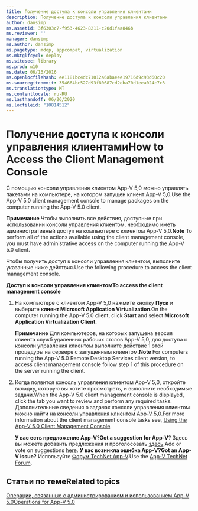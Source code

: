 ```yaml
---
title: Получение доступа к консоли управления клиентами
description: Получение доступа к консоли управления клиентами
author: dansimp
ms.assetid: 3f6303c7-f953-4623-8211-c20d1faa846b
ms.reviewer: ''
manager: dansimp
ms.author: dansimp
ms.pagetype: mdop, appcompat, virtualization
ms.mktglfcycl: deploy
ms.sitesec: library
ms.prod: w10
ms.date: 06/16/2016
ms.openlocfilehash: ee1181bc4dc71012a6abaeee19716d9c93d60c20
ms.sourcegitcommit: 354664bc527d93f80687cd2eba70d1eea024c7c3
ms.translationtype: MT
ms.contentlocale: ru-RU
ms.lasthandoff: 06/26/2020
ms.locfileid: "10814512"
---
```

# <span data-ttu-id="133f2-103">Получение доступа к консоли управления клиентами</span><span class="sxs-lookup"><span data-stu-id="133f2-103">How to Access the Client Management Console</span></span>


<span data-ttu-id="133f2-104">С помощью консоли управления клиентом App-V 5,0 можно управлять пакетами на компьютере, на котором запущен клиент App-V 5,0.</span><span class="sxs-lookup"><span data-stu-id="133f2-104">Use the App-V 5.0 client management console to manage packages on the computer running the App-V 5.0 client.</span></span>

<span data-ttu-id="133f2-105">**Примечание**  Чтобы выполнить все действия, доступные при использовании консоли управления клиентом, необходимо иметь административный доступ на компьютере с клиентом App-V 5,0.</span><span class="sxs-lookup"><span data-stu-id="133f2-105">**Note** To perform all of the actions available using the client management console, you must have administrative access on the computer running the App-V 5.0 client.</span></span>

 

<span data-ttu-id="133f2-106">Чтобы получить доступ к консоли управления клиентом, выполните указанные ниже действия.</span><span class="sxs-lookup"><span data-stu-id="133f2-106">Use the following procedure to access the client management console.</span></span>

**<span data-ttu-id="133f2-107">Доступ к консоли управления клиентом</span><span class="sxs-lookup"><span data-stu-id="133f2-107">To access the client management console</span></span>**

1.  <span data-ttu-id="133f2-108">На компьютере с клиентом App-V 5,0 нажмите кнопку **Пуск** и выберите **клиент Microsoft Application Virtualization**.</span><span class="sxs-lookup"><span data-stu-id="133f2-108">On the computer running the App-V 5.0 client, click **Start** and select **Microsoft Application Virtualization Client**.</span></span>

    <span data-ttu-id="133f2-109">**Примечание**  Для компьютеров, на которых запущена версия клиента служб удаленных рабочих столов App-V 5,0, для доступа к консоли управления клиентом выполните действие 1 этой процедуры на сервере с запущенным клиентом.</span><span class="sxs-lookup"><span data-stu-id="133f2-109">**Note** For computers running the App-V 5.0 Remote Desktop Services client version, to access client management console follow step 1 of this procedure on the server running the client.</span></span>

     

2.  <span data-ttu-id="133f2-110">Когда появится консоль управления клиентом App-V 5,0, откройте вкладку, которую вы хотите просмотреть, и выполните необходимые задачи.</span><span class="sxs-lookup"><span data-stu-id="133f2-110">When the App-V 5.0 client management console is displayed, click the tab you want to review and perform any required tasks.</span></span> <span data-ttu-id="133f2-111">Дополнительные сведения о задачах консоли управления клиентом можно найти на [консоли управления клиентом App-V 5,0](using-the-app-v-50-client-management-console.md).</span><span class="sxs-lookup"><span data-stu-id="133f2-111">For more information about the client management console tasks see, [Using the App-V 5.0 Client Management Console](using-the-app-v-50-client-management-console.md).</span></span>

    <span data-ttu-id="133f2-112">**У вас есть предложение App-V**?</span><span class="sxs-lookup"><span data-stu-id="133f2-112">**Got a suggestion for App-V**?</span></span> <span data-ttu-id="133f2-113">Здесь вы можете добавить предложения и проголосовать [здесь](http://appv.uservoice.com/forums/280448-microsoft-application-virtualization).</span><span class="sxs-lookup"><span data-stu-id="133f2-113">Add or vote on suggestions [here](http://appv.uservoice.com/forums/280448-microsoft-application-virtualization).</span></span> **<span data-ttu-id="133f2-114">У вас возникла ошибка App-V?</span><span class="sxs-lookup"><span data-stu-id="133f2-114">Got an App-V issue?</span></span>** <span data-ttu-id="133f2-115">Используйте [Форум TechNet App-V](https://social.technet.microsoft.com/Forums/home?forum=mdopappv).</span><span class="sxs-lookup"><span data-stu-id="133f2-115">Use the [App-V TechNet Forum](https://social.technet.microsoft.com/Forums/home?forum=mdopappv).</span></span>

## <span data-ttu-id="133f2-116">Статьи по теме</span><span class="sxs-lookup"><span data-stu-id="133f2-116">Related topics</span></span>


[<span data-ttu-id="133f2-117">Операции, связанные с администрированием и использованием App-V 5.0</span><span class="sxs-lookup"><span data-stu-id="133f2-117">Operations for App-V 5.0</span></span>](operations-for-app-v-50.md)

 

 





